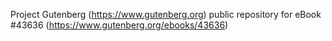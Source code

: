 Project Gutenberg (https://www.gutenberg.org) public repository for eBook #43636 (https://www.gutenberg.org/ebooks/43636)
